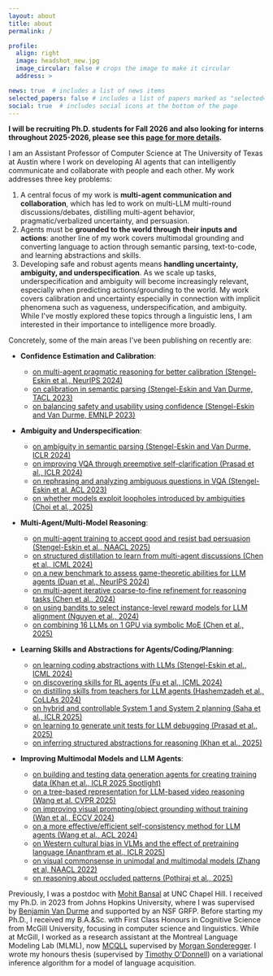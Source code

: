 ```yaml
---
layout: about
title: about
permalink: /

profile:
  align: right
  image: headshot_new.jpg
  image_circular: false # crops the image to make it circular
  address: >

news: true  # includes a list of news items
selected_papers: false # includes a list of papers marked as "selected={true}"
social: true  # includes social icons at the bottom of the page
---
```


**I will be recruiting Ph.D. students for Fall 2026 and also looking for interns throughout 2025-2026, please see this [page for more details](/contact/).**

I am an Assistant Professor of Computer Science at The University of Texas at Austin where I work on developing AI agents that can intelligently communicate and collaborate with people and each other.
My work addresses three key problems:
1. A central focus of my work is **multi-agent communication and collaboration**, which has led to work on multi-LLM multi-round discussions/debates, distilling multi-agent behavior, pragmatic/verbalized uncertainty, and persuasion. 
2. Agents must be **grounded to the world through their inputs and actions**: another line of my work covers multimodal grounding and converting language to action through semantic parsing, text-to-code, and learning abstractions and skills. 
3. Developing safe and robust agents means **handling uncertainty, ambiguity, and underspecification**. As we scale up tasks, underspecification and ambiguity will become increasingly relevant, especially when predicting actions/grounding to the world.
My work covers calibration and uncertainty especially in connection with implicit phenomena such as vagueness, underspecification, and ambiguity. 
While I've mostly explored these topics through a linguistic lens, I am interested in their importance to intelligence more broadly.

Concretely, some of the main areas I've been publishing on recently are:

- **Confidence Estimation and Calibration**: 
    - [on multi-agent pragmatic reasoning for better calibration (Stengel-Eskin et al., NeurIPS 2024)](https://arxiv.org/abs/2405.21028)
    - [on calibration in semantic parsing (Stengel-Eskin and Van Durme, TACL 2023)](https://direct.mit.edu/tacl/article/doi/10.1162/tacl_a_00598/117737)
    - [on balancing safety and usability using confidence (Stengel-Eskin and Van Durme, EMNLP 2023)](https://aclanthology.org/2023.emnlp-main.159/)

- **Ambiguity and Underspecification**: 
    - [on ambiguity in semantic parsing (Stengel-Eskin and Van Durme, ICLR 2024)](https://openreview.net/forum?id=qLegogRepu) 
    - [on improving VQA through preemptive self-clarification (Prasad et al., ICLR 2024)](https://openreview.net/forum?id=L4nOxziGf9)
    - [on rephrasing and analyzing ambiguous questions in VQA (Stengel-Eskin et al. ACL 2023)](https://aclanthology.org/2023.acl-long.569/) 
    - [on whether models exploit loopholes introduced by ambiguities (Choi et al., 2025)](https://arxiv.org/abs/2508.19546) 

- **Multi-Agent/Multi-Model Reasoning**: 
    - [on multi-agent training to accept good and resist bad persuasion (Stengel-Eskin et al., NAACL 2025)](https://arxiv.org/abs/2410.14596) 
    - [on structured distillation to learn from multi-agent discussions (Chen et al., ICML 2024)](https://arxiv.org/abs/2402.01620)
    - [on a new benchmark to assess game-theoretic abilities for LLM agents (Duan et al., NeurIPS 2024)](https://arxiv.org/abs/2402.12348)
    - [on multi-agent iterative coarse-to-fine refinement for reasoning tasks (Chen et al., 2024)](https://arxiv.org/abs/2409.12147) 
    - [on using bandits to select instance-level reward models for LLM alignment (Nguyen et al., 2024)](https://arxiv.org/abs/2410.01735) 
    - [on combining 16 LLMs on 1 GPU via symbolic MoE (Chen et al., 2025)](https://arxiv.org/abs/2503.05641) 

- **Learning Skills and Abstractions for Agents/Coding/Planning**: 
    - [on learning coding abstractions with LLMs (Stengel-Eskin et al., ICML 2024)](https://arxiv.org/abs/2401.16467)
    - [on discovering skills for RL agents (Fu et al., ICML 2024)](https://arxiv.org/abs/2402.16354)
    - [on distilling skills from teachers for LLM agents (Hashemzadeh et al., CoLLAs 2024)](https://arxiv.org/abs/2405.02749)
    - [on hybrid and controllable System 1 and System 2 planning (Saha et al., ICLR 2025)](https://arxiv.org/abs/2407.14414) 
    - [on learning to generate unit tests for LLM debugging (Prasad et al., 2025)](https://arxiv.org/abs/2502.01619) 
    - [on inferring structured abstractions for reasoning (Khan et al., 2025)](https://zaidkhan.me/EFAGen/) 


- **Improving Multimodal Models and LLM Agents**:
    - [on building and testing data generation agents for creating training data (Khan et al., ICLR 2025 Spotlight)](https://dataenvgym.github.io) 
    - [on a tree-based representation for LLM-based video reasoning (Wang et al. CVPR 2025)](https://arxiv.org/abs/2405.19209)
    - [on improving visual prompting/object grounding without training (Wan et al., ECCV 2024)](https://arxiv.org/abs/2403.02325) 
    - [on a more effective/efficient self-consistency method for LLM agents (Wang et al., ACL 2024)](https://arxiv.org/abs/2402.13212)
    - [on Western cultural bias in VLMs and the effect of pretraining language (Ananthram et al., ICLR 2025)](https://arxiv.org/abs/2406.11665) 
    - [on visual commonsense in unimodal and multimodal models (Zhang et al, NAACL 2022)](https://aclanthology.org/2022.naacl-main.390/) 
    - [on reasoning about occluded patterns (Pothiraj et al., 2025)](https://arxiv.org/abs/2504.15485) 


Previously, I was a postdoc with [Mohit Bansal](https://www.cs.unc.edu/~mbansal/) at UNC Chapel Hill. I received my Ph.D. in 2023 from Johns Hopkins University, where I was supervised by [Benjamin Van Durme](https://www.cs.jhu.edu/~vandurme/) and supported by an NSF GRFP. Before starting my Ph.D., I received my B.A.&Sc. with First Class Honours in Cognitive Science from McGill University, focusing in computer science and linguistics. While at McGill, I worked as a research assistant at the Montreal Language Modeling Lab (MLML), now [MCQLL](https://mcqll.org) supervised by [Morgan Sonderegger](http://people.linguistics.mcgill.ca/~morgan/). I wrote my honours thesis (supervised by [Timothy O'Donnell](https://todonnell.github.io)) on a variational inference algorithm for a model of language acquisition.


